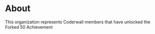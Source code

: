 About
=====

This organization represents Coderwall members that have unlocked the Forked 50 Achievement  